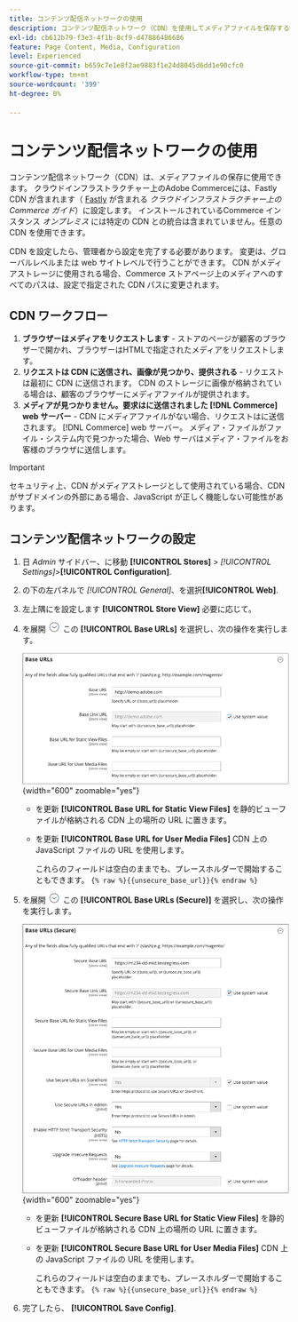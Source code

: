 ```yaml
---
title: コンテンツ配信ネットワークの使用
description: コンテンツ配信ネットワーク（CDN）を使用してメディアファイルを保存する方法について説明します。
exl-id: cb612b79-f3e3-4f1b-8cf9-d47886486686
feature: Page Content, Media, Configuration
level: Experienced
source-git-commit: b659c7e1e8f2ae9883f1e24d8045d6dd1e90cfc0
workflow-type: tm+mt
source-wordcount: '399'
ht-degree: 0%

---
```


# コンテンツ配信ネットワークの使用

コンテンツ配信ネットワーク（CDN）は、メディアファイルの保存に使用できます。 クラウドインフラストラクチャー上のAdobe Commerceには、Fastly CDN が含まれます（ [Fastly](https://experienceleague.adobe.com/docs/commerce-cloud-service/user-guide/cdn/fastly.html) が含まれる _クラウドインフラストラクチャー上のCommerce ガイド_）に設定します。 インストールされているCommerce インスタンス _オンプレミス_ には特定の CDN との統合は含まれていません。任意の CDN を使用できます。

CDN を設定したら、管理者から設定を完了する必要があります。 変更は、グローバルレベルまたは web サイトレベルで行うことができます。 CDN がメディアストレージに使用される場合、Commerce ストアページ上のメディアへのすべてのパスは、設定で指定された CDN パスに変更されます。

## CDN ワークフロー

1. **ブラウザーはメディアをリクエストします** - ストアのページが顧客のブラウザーで開かれ、ブラウザーはHTMLで指定されたメディアをリクエストします。
1. **リクエストは CDN に送信され、画像が見つかり、提供される** - リクエストは最初に CDN に送信されます。 CDN のストレージに画像が格納されている場合は、顧客のブラウザーにメディアファイルが提供されます。
1. **メディアが見つかりません。要求はに送信されました [!DNL Commerce] web サーバー** - CDN にメディアファイルがない場合、リクエストはに送信されます。 [!DNL Commerce] web サーバー。 メディア・ファイルがファイル・システム内で見つかった場合、Web サーバはメディア・ファイルをお客様のブラウザに送信します。

>[!IMPORTANT]
>
>セキュリティ上、CDN がメディアストレージとして使用されている場合、CDN がサブドメインの外部にある場合、JavaScript が正しく機能しない可能性があります。

## コンテンツ配信ネットワークの設定

1. 日 _Admin_ サイドバー、に移動 **[!UICONTROL Stores]** > _[!UICONTROL Settings]_>**[!UICONTROL Configuration]**.

1. の下の左パネルで _[!UICONTROL General]_、を選択&#x200B;**[!UICONTROL Web]**.

1. 左上隅にを設定します **[!UICONTROL Store View]** 必要に応じて。

1. を展開 ![展開セレクター](../assets/icon-display-expand.png) この **[!UICONTROL Base URLs]** を選択し、次の操作を実行します。

   ![一般設定 – web ベース URL](./assets/web-base-urls.png){width="600" zoomable="yes"}

   - を更新 **[!UICONTROL Base URL for Static View Files]** を静的ビューファイルが格納される CDN 上の場所の URL に置きます。

   - を更新 **[!UICONTROL Base URL for User Media Files]** CDN 上の JavaScript ファイルの URL を使用します。

     これらのフィールドは空白のままでも、プレースホルダーで開始することもできます。 `{% raw %}{{unsecure_base_url}}{% endraw %}`

1. を展開 ![展開セレクター](../assets/icon-display-expand.png) この **[!UICONTROL Base URLs (Secure)]** を選択し、次の操作を実行します。

   ![一般設定 – web ベース URL （セキュア）](./assets/web-base-urls-secure.png){width="600" zoomable="yes"}

   - を更新 **[!UICONTROL Secure Base URL for Static View Files]** を静的ビューファイルが格納される CDN 上の場所の URL に置きます。

   - を更新 **[!UICONTROL Secure Base URL for User Media Files]** CDN 上の JavaScript ファイルの URL を使用します。

     これらのフィールドは空白のままでも、プレースホルダーで開始することもできます。 `{% raw %}{{unsecure_base_url}}{% endraw %}`

1. 完了したら、 **[!UICONTROL Save Config]**.
